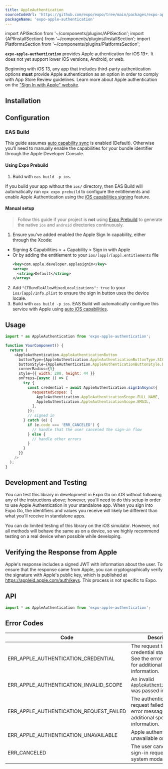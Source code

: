 ```yaml
---
title: AppleAuthentication
sourceCodeUrl: 'https://github.com/expo/expo/tree/main/packages/expo-apple-authentication'
packageName: 'expo-apple-authentication'
---
```


import APISection from '~/components/plugins/APISection';
import {APIInstallSection} from '~/components/plugins/InstallSection';
import PlatformsSection from '~/components/plugins/PlatformsSection';

**`expo-apple-authentication`** provides Apple authentication for iOS 13+. It does not yet support lower iOS versions, Android, or web.

Beginning with iOS 13, any app that includes third-party authentication options **must** provide Apple authentication as an option in order to comply with App Store Review guidelines. Learn more about Apple authentication on the ["Sign In with Apple" website](https://developer.apple.com/sign-in-with-apple/).

<PlatformsSection ios simulator />

## Installation

<APIInstallSection />

## Configuration

<!-- TODO: Rework this to better reflect that there's only one build service documented now -->

### EAS Build

This guide assumes [auto capability sync](../../../build-reference/ios-capabilities) is enabled (Default). Otherwise you'll need to manually enable the capabilities for your bundle identifier through the Apple Developer Console.

#### Using Expo Prebuild

1. Build with `eas build -p ios`.

If you build your app without the `ios/` directory, then EAS Build will automatically run `npx expo prebuild` to configure the entitlements and enable Apple Authentication using the [iOS capabilities signing](/build-reference/ios-capabilities) feature.

#### Manual setup

> Follow this guide if your project is **not** using [Expo Prebuild](/workflow/prebuild) to generate the native `ios` and `android` directories continuously.

1. Ensure you've added enabled the Apple Sign In capability, either through the Xcode:

- Signing & Capabilities > + Capability > Sign in with Apple
- Or by adding the entitlement to your `ios/[app]/[app].entitlements` file
  ```xml
  <key>com.apple.developer.applesignin</key>
  <array>
    <string>Default</string>
  </array>
  ```

2. Add `"CFBundleAllowMixedLocalizations": true` to your `ios/[app]/Info.plist` to ensure the sign in button uses the device locale.
3. Build with `eas build -p ios`. EAS Build will automatically configure this service with Apple using [auto iOS capabilities](/build-reference/ios-capabilities).

## Usage

```js
import * as AppleAuthentication from 'expo-apple-authentication';

function YourComponent() {
  return (
    <AppleAuthentication.AppleAuthenticationButton
      buttonType={AppleAuthentication.AppleAuthenticationButtonType.SIGN_IN}
      buttonStyle={AppleAuthentication.AppleAuthenticationButtonStyle.BLACK}
      cornerRadius={5}
      style={{ width: 200, height: 44 }}
      onPress={async () => {
        try {
          const credential = await AppleAuthentication.signInAsync({
            requestedScopes: [
              AppleAuthentication.AppleAuthenticationScope.FULL_NAME,
              AppleAuthentication.AppleAuthenticationScope.EMAIL,
            ],
          });
          // signed in
        } catch (e) {
          if (e.code === 'ERR_CANCELED') {
            // handle that the user canceled the sign-in flow
          } else {
            // handle other errors
          }
        }
      }}
    />
  );
}
```

## Development and Testing

You can test this library in development in Expo Go on iOS without following any of the instructions above; however, you'll need to do this setup in order to use Apple Authentication in your standalone app. When you sign into Expo Go, the identifiers and values you receive will likely be different than what you'll receive in standalone apps.

You can do limited testing of this library on the iOS simulator. However, not all methods will behave the same as on a device, so we highly recommend testing on a real device when possible while developing.

## Verifying the Response from Apple

Apple's response includes a signed JWT with information about the user. To ensure that the response came from Apple, you can cryptographically verify the signature with Apple's public key, which is published at https://appleid.apple.com/auth/keys. This process is not specific to Expo.

## API

```js
import * as AppleAuthentication from 'expo-apple-authentication';
```

<APISection packageName="expo-apple-authentication" apiName="AppleAuthentication" />

## Error Codes

| Code                                    | Description                                                                                            |
| --------------------------------------- | ------------------------------------------------------------------------------------------------------ |
| ERR_APPLE_AUTHENTICATION_CREDENTIAL     | The request to get credential state failed. See the error message for additional specific information. |
| ERR_APPLE_AUTHENTICATION_INVALID_SCOPE  | An invalid [`AppleAuthenticationScope`](#appleauthenticationappleauthenticationscope) was passed in.   |
| ERR_APPLE_AUTHENTICATION_REQUEST_FAILED | The authentication request failed. See the error message for additional specific information.          |
| ERR_APPLE_AUTHENTICATION_UNAVAILABLE    | Apple authentication is unavailable on the device.                                                     |
| ERR_CANCELED                            | The user canceled the sign-in request from the system modal.                                           |
